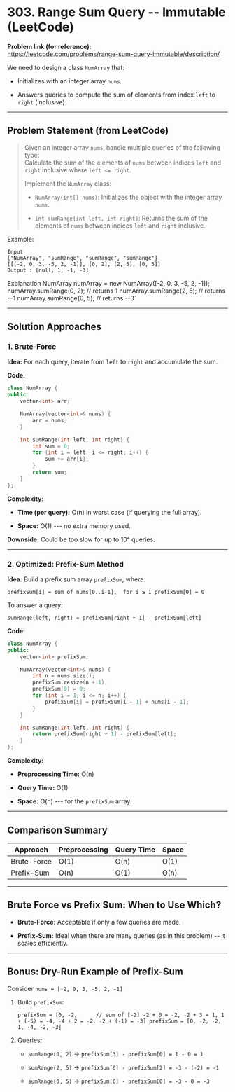 303\. Range Sum Query -- Immutable (LeetCode)
============================================

**Problem link (for reference):**\
<https://leetcode.com/problems/range-sum-query-immutable/description/>

We need to design a class `NumArray` that:

-   Initializes with an integer array `nums`.

-   Answers queries to compute the sum of elements from index `left` to `right` (inclusive).

* * * * *

Problem Statement (from LeetCode)
---------------------------------

> Given an integer array `nums`, handle multiple queries of the following type:\
> Calculate the sum of the elements of `nums` between indices `left` and `right` inclusive where `left <= right`.
>
> Implement the `NumArray` class:
>
> -   `NumArray(int[] nums)`: Initializes the object with the integer array `nums`.
>
>
> -   `int sumRange(int left, int right)`: Returns the sum of the elements of `nums` between indices `left` and `right` inclusive.

Example:
```
Input
["NumArray", "sumRange", "sumRange", "sumRange"]
[[[-2, 0, 3, -5, 2, -1]], [0, 2], [2, 5], [0, 5]]
Output : [null, 1, -1, -3]
```

Explanation
NumArray numArray = new NumArray([-2, 0, 3, -5, 2, -1]);
numArray.sumRange(0, 2); // returns 1
numArray.sumRange(2, 5); // returns --1
numArray.sumRange(0, 5); // returns --3`

* * * * *

Solution Approaches
-------------------

### 1\. Brute-Force

**Idea:** For each query, iterate from `left` to `right` and accumulate the sum.

**Code:**
```cpp
class NumArray {
public:
    vector<int> arr;

    NumArray(vector<int>& nums) {
        arr = nums;
    }

    int sumRange(int left, int right) {
        int sum = 0;
        for (int i = left; i <= right; i++) {
            sum += arr[i];
        }
        return sum;
    }
};
```

**Complexity:**

-   **Time (per query):** O(n) in worst case (if querying the full array).

-   **Space:** O(1) --- no extra memory used.

**Downside:** Could be too slow for up to 10⁴ queries.

* * * * *

### 2\. Optimized: Prefix-Sum Method

**Idea:** Build a prefix sum array `prefixSum`, where:

`prefixSum[i] = sum of nums[0..i-1],  for i ≥ 1
prefixSum[0] = 0`

To answer a query:

`sumRange(left, right) = prefixSum[right + 1] - prefixSum[left]`

**Code:**
```cpp
class NumArray {
public:
    vector<int> prefixSum;

    NumArray(vector<int>& nums) {
        int n = nums.size();
        prefixSum.resize(n + 1);
        prefixSum[0] = 0;
        for (int i = 1; i <= n; i++) {
            prefixSum[i] = prefixSum[i - 1] + nums[i - 1];
        }
    }

    int sumRange(int left, int right) {
        return prefixSum[right + 1] - prefixSum[left];
    }
};
```

**Complexity:**

-   **Preprocessing Time:** O(n)

-   **Query Time:** O(1)

-   **Space:** O(n) --- for the `prefixSum` array.

* * * * *

Comparison Summary
------------------

| Approach | Preprocessing | Query Time | Space |
| --- | --- | --- | --- |
| Brute-Force | O(1) | O(n) | O(1) |
| Prefix-Sum | O(n) | O(1) | O(n) |

* * * * *

Brute Force vs Prefix Sum: When to Use Which?
---------------------------------------------

-   **Brute-Force:** Acceptable if only a few queries are made.

-   **Prefix-Sum:** Ideal when there are many queries (as in this problem) -- it scales efficiently.

* * * * *

Bonus: Dry-Run Example of Prefix-Sum
------------------------------------

Consider `nums = [-2, 0, 3, -5, 2, -1]`

1.  Build `prefixSum`:

    `prefixSum = [0,
                 -2,      // sum of [-2]
                 -2 + 0 = -2,
                 -2 + 3 = 1,
                 1 + (-5) = -4,
                 -4 + 2 = -2,
                 -2 + (-1) = -3]
    prefixSum = [0, -2, -2, 1, -4, -2, -3]`

2.  Queries:

    -   `sumRange(0, 2)` → `prefixSum[3] - prefixSum[0] = 1 - 0 = 1`

    -   `sumRange(2, 5)` → `prefixSum[6] - prefixSum[2] = -3 - (-2) = -1`

    -   `sumRange(0, 5)` → `prefixSum[6] - prefixSum[0] = -3 - 0 = -3`
